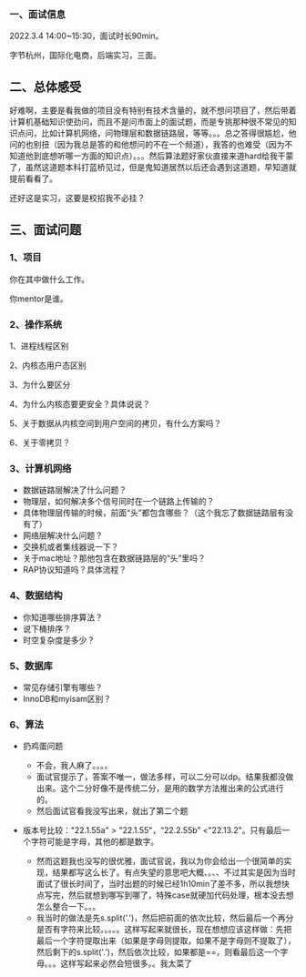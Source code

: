 ### 一、面试信息

2022.3.4 14:00~15:30，面试时长90min。

字节杭州，国际化电商，后端实习，三面。

## 二、总体感受

好难啊，主要是看我做的项目没有特别有技术含量的，就不想问项目了，然后带着计算机基础知识使劲问，而且不是问市面上的面试题，而是专挑那种很不常见的知识点问，比如计算机网络，问物理层和数据链路层，等等。。。总之答得很尴尬，他问的也别扭（因为我总是答的和他想问的不在一个频道），我答的也难受（因为不知道他到底想听哪一方面的知识点）。。。然后算法题好家伙直接来道hard给我干蒙了，虽然这道题本科打蓝桥见过，但是鬼知道居然以后还会遇到这道题，早知道就提前看看了。

还好这是实习，这要是校招我不必挂？

## 三、面试问题

### 1、项目

你在其中做什么工作。

你mentor是谁。

### 2、操作系统

1、进程线程区别

2、内核态用户态区别

3、为什么要区分

4、为什么内核态要更安全？具体说说？

5、关于数据从内核空间到用户空间的拷贝，有什么方案吗？

6、关于零拷贝？

### 3、计算机网络

- 数据链路层解决了什么问题？
- 物理层，如何解决多个信号同时在一个链路上传输的？
- 具体物理层传输的时候，前面“头”都包含哪些？（这个我忘了数据链路层有没有了）
- 网络层解决什么问题？
- 交换机或者集线器说一下？
- 关于mac地址？那他包含在数据链路层的“头”里吗？
- RAP协议知道吗？具体流程？

### 4、数据结构

- 你知道哪些排序算法？
- 说下桶排序？
- 时空复杂度是多少？

### 5、数据库

- 常见存储引擎有哪些？
- InnoDB和myisam区别？

### 6、算法

- 扔鸡蛋问题
  - 不会，我人麻了。。。。
  - 面试官提示了，答案不唯一，做法多样，可以二分可以dp。结果我都没做出来。这个二分好像不是传统二分，是用的数学方法推出来的公式进行的。
  - 然后面试官看我没写出来，就出了第二个题

- 版本号比较："22.1.55a" > "22.1.55"，“22.2.55b” <"22.13.2"。只有最后一个字符可能是字母，其他的都是数字。
  - 然而这题我也没写的很优雅，面试官说，我以为你会给出一个很简单的实现，结果都写这么长了。有点失望的意思吧大概、。、、不过其实是因为当时面试了很长时间了，当时出题的时候已经1h10min了差不多，所以我想快点写完，然后就想到哪写到哪了，特殊case就硬加代码处理，根本没去想怎么整合一下。。。
  - 我当时的做法是先s.split('.')，然后把前面的依次比较，然后最后一个再分是否有字符来比较。。。。。这样写起来就很长，现在想想应该这样做：先把最后一个字符提取出来（如果是字母则提取，如果不是字母则不提取了），然后剩下的s.split('.')，然后依次比较，如果都是==，则看最后这一个字母。。。这样写起来必然会短很多。。我太菜了















